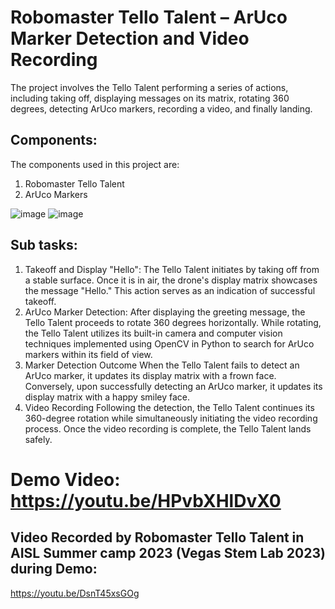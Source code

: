 # Robomaster Tello Talent – ArUco Marker Detection and Video Recording

The project involves the Tello Talent performing a series of actions, including taking off, displaying messages on its matrix, rotating 360 degrees, detecting ArUco markers, recording a video, and finally landing.


## Components:

The components used in this project are:
1.	Robomaster Tello Talent
2.	ArUco Markers
   
![image](https://github.com/user-attachments/assets/947a33d6-29b2-4561-8df8-778627a8acfa)
![image](https://github.com/user-attachments/assets/8fbdcfaa-f156-484a-9fd8-6563189c9a07)


## Sub tasks:
1.	Takeoff and Display "Hello":
   The Tello Talent initiates by taking off from a stable surface. Once it is in air, the drone's display matrix showcases the message "Hello." This action serves as an indication of successful takeoff.
2.	ArUco Marker Detection:
   After displaying the greeting message, the Tello Talent proceeds to rotate 360 degrees horizontally. While rotating, the Tello Talent utilizes its built-in camera and computer vision techniques implemented using OpenCV in Python to search for ArUco markers within its field of view. 
3.	Marker Detection Outcome
   When the Tello Talent fails to detect an ArUco marker, it updates its display matrix with a frown face. Conversely, upon successfully detecting an ArUco marker, it updates its display matrix with a happy smiley face.
5.	Video Recording
   Following the detection, the Tello Talent continues its 360-degree rotation while simultaneously initiating the video recording process. Once the video recording is complete, the Tello Talent lands safely.

   
# Demo Video: https://youtu.be/HPvbXHlDvX0

## Video Recorded by Robomaster Tello Talent in AISL Summer camp 2023 (Vegas Stem Lab 2023) during Demo: 
https://youtu.be/DsnT45xsGOg
